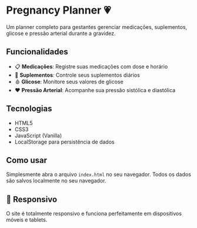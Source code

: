 # Pregnancy Planner 💗

Um planner completo para gestantes gerenciar medicações, suplementos, glicose e pressão arterial durante a gravidez.

## Funcionalidades

- 📋 **Medicações**: Registre suas medicações com dose e horário
- 💊 **Suplementos**: Controle seus suplementos diários
- 🩸 **Glicose**: Monitore seus valores de glicose
- ❤️ **Pressão Arterial**: Acompanhe sua pressão sistólica e diastólica

## Tecnologias

- HTML5
- CSS3
- JavaScript (Vanilla)
- LocalStorage para persistência de dados

## Como usar

Simplesmente abra o arquivo `index.html` no seu navegador. Todos os dados são salvos localmente no seu navegador.

## 📱 Responsivo

O site é totalmente responsivo e funciona perfeitamente em dispositivos móveis e tablets.

